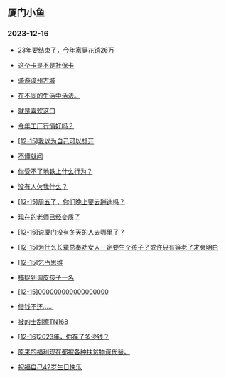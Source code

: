 ## 厦门小鱼 
### 2023-12-16

+ [23年要结束了，今年家庭花销26万](http://bbs.xmfish.com/read-htm-tid-18121430.html)

+ [这个卡是不是社保卡](http://bbs.xmfish.com/read-htm-tid-18121407.html)

+ [骑游漳州古城](http://bbs.xmfish.com/read-htm-tid-18121412.html)

+ [在不同的生活中活法。](http://bbs.xmfish.com/read-htm-tid-18121409.html)

+ [就是喜欢这口](http://bbs.xmfish.com/read-htm-tid-18121514.html)

+ [今年工厂行情好吗？](http://bbs.xmfish.com/read-htm-tid-18121585.html)

+ [[12-15]我以为自己可以想开](http://bbs.xmfish.com/read-htm-tid-18121476.html)

+ [不懂就问](http://bbs.xmfish.com/read-htm-tid-18121377.html)

+ [你受不了地铁上什么行为？](http://bbs.xmfish.com/read-htm-tid-18121538.html)

+ [没有人欠我什么？](http://bbs.xmfish.com/read-htm-tid-18121550.html)

+ [[12-15]周五了，你们晚上要去蹦迪吗？](http://bbs.xmfish.com/read-htm-tid-18121454.html)

+ [现在的老师已经变质了](http://bbs.xmfish.com/read-htm-tid-18121640.html)

+ [[12-16]说厦门没有冬天的人去哪里了？](http://bbs.xmfish.com/read-htm-tid-18121691.html)

+ [[12-15]为什么长辈总奉劝女人一定要生个孩子？或许只有等老了才会明白](http://bbs.xmfish.com/read-htm-tid-18121464.html)

+ [[12-15]乞丐思维](http://bbs.xmfish.com/read-htm-tid-18121478.html)

+ [捕捉到调皮孩子一名](http://bbs.xmfish.com/read-htm-tid-18121513.html)

+ [[12-15]000000000000000000](http://bbs.xmfish.com/read-htm-tid-18121476.html)

+ [借钱不还……](http://bbs.xmfish.com/read-htm-tid-18121532.html)

+ [被的士刮擦TN168](http://bbs.xmfish.com/read-htm-tid-18121565.html)

+ [[12-16]2023年，你存了多少钱？](http://bbs.xmfish.com/read-htm-tid-18121764.html)

+ [原来的福利现在都被各种扶贫物资代替。](http://bbs.xmfish.com/read-htm-tid-18121627.html)

+ [祝福自己42岁生日快乐](http://bbs.xmfish.com/read-htm-tid-18121714.html)

